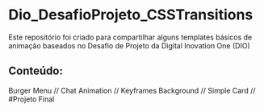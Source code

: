 # Dio_DesafioProjeto_CSSTransitions
Este repositório foi criado para compartilhar alguns templates básicos de animação baseados no Desafio de Projeto da Digital Inovation One (DIO)

## Conteúdo:
Burger Menu // Chat Animation // Keyframes Background // Simple Card // #Projeto Final
